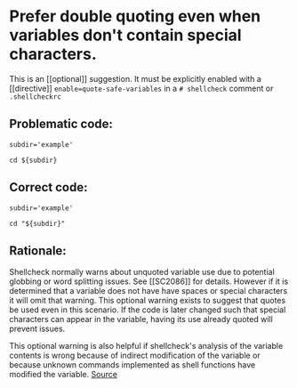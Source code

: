 # Prefer double quoting even when variables don't contain special characters.

This is an [[optional]] suggestion. It must be explicitly enabled with a [[directive]] `enable=quote-safe-variables` in a `# shellcheck` comment or `.shellcheckrc`

## Problematic code:

```shell
subdir='example'

cd ${subdir}
```

## Correct code:

```shell
subdir='example'

cd "${subdir}"
```

## Rationale:

Shellcheck normally warns about unquoted variable use due to potential globbing or word splitting issues. See [[SC2086]] for details. However if it is determined that a variable does not have have spaces or special characters it will omit that warning. This optional warning exists to suggest that quotes be used even in this scenario. If the code is later changed such that special characters can appear in the variable, having its use already quoted will prevent issues.

This optional warning is also helpful if shellcheck's analysis of the variable contents is wrong because of indirect modification of the variable or because unknown commands implemented as shell functions have modified the variable. 
[Source](https://github.com/koalaman/shellcheck/wiki/SC2248)

